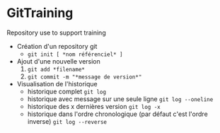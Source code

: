 # GitTraining
Repository use to support training

- Création d'un repository git
    - `git init [ *nom référenciel* ]`
- Ajout d'une nouvelle version
    1. `git add *filename*`
    2. `git commit -m "*message de version*"`
- Visualisation de l'historique
    - historique complet `git log`
    - historique avec message sur une seule ligne `git log --oneline`
    - historique des x dernières version `git log -x`
    - historique dans l'ordre chronologique (par défaut c'est l'ordre inverse) `git log --reverse`

